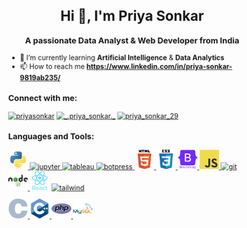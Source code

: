 <h1 align="center">Hi 👋, I'm Priya Sonkar</h1>
<h3 align="center">A passionate Data Analyst & Web Developer from India</h3>
<!-- <img align = "right" alt="colding" width ="200" src="https://i.pinimg.com/originals/02/74/20/0274207612d515f49012c87803a9e631.gif" -->
  
- 🌱 I’m currently learning **Artificial Intelligence** & **Data Analytics**
- 📫 How to reach me **https://www.linkedin.com/in/priya-sonkar-9819ab235/**

<h3 align="left">Connect with me:</h3>
<p align="left">
<a href="https://linkedin.com/in/priyasonkar" target="blank"><img align="center" src="https://raw.githubusercontent.com/rahuldkjain/github-profile-readme-generator/master/src/images/icons/Social/linked-in-alt.svg" alt="priyasonkar" height="30" width="40" /></a>
<a href="https://instagram.com/_.priya_sonkar._" target="blank"><img align="center" src="https://raw.githubusercontent.com/rahuldkjain/github-profile-readme-generator/master/src/images/icons/Social/instagram.svg" alt="_.priya_sonkar._" height="30" width="40" /></a>
<a href="https://www.leetcode.com/priya_sonkar_29" target="blank"><img align="center" src="https://raw.githubusercontent.com/rahuldkjain/github-profile-readme-generator/master/src/images/icons/Social/leet-code.svg" alt="priya_sonkar_29" height="30" width="40" /></a>
</p>

<h3 align="left">Languages and Tools:</h3>
<p align="left"> <a href="https://www.python.org/" target="_blank" rel="noreferrer"> 
    <img src="https://raw.githubusercontent.com/devicons/devicon/master/icons/python/python-original.svg" alt="python" width="40" height="40"/> 
  </a> 
  <a href="https://jupyter.org/" target="_blank" rel="noreferrer">
  <img src="https://cdn.worldvectorlogo.com/logos/jupyter.svg" alt="jupyter" width="40" height="40"/>
</a>

 <a href="https://www.tableau.com/" target="_blank" rel="noreferrer"> 
    <img src="https://cdn.worldvectorlogo.com/logos/tableau-software.svg" alt="tableau" width="40" height="40"/> 
  </a> 
  
  <a href="https://botpress.com/" target="_blank" rel="noreferrer"> 
    <img src="https://avatars.githubusercontent.com/u/30165800?s=200&v=4" alt="botpress" width="40" height="40"/> 
  </a> 
  <a href="https://www.w3.org/html/" target="_blank" rel="noreferrer"> <img src="https://raw.githubusercontent.com/devicons/devicon/master/icons/html5/html5-original-wordmark.svg" alt="html5" width="40" height="40"/> </a> <a href="https://www.w3schools.com/css/" target="_blank" rel="noreferrer"> <img src="https://raw.githubusercontent.com/devicons/devicon/master/icons/css3/css3-original-wordmark.svg" alt="css3" width="40" height="40"/> </a><a href="https://getbootstrap.com" target="_blank" rel="noreferrer"> <img src="https://raw.githubusercontent.com/devicons/devicon/master/icons/bootstrap/bootstrap-plain-wordmark.svg" alt="bootstrap" width="40" height="40"/> </a> <a href="https://developer.mozilla.org/en-US/docs/Web/JavaScript" target="_blank" rel="noreferrer"> <img src="https://raw.githubusercontent.com/devicons/devicon/master/icons/javascript/javascript-original.svg" alt="javascript" width="40" height="40"/> </a> <a href="https://git-scm.com/" target="_blank" rel="noreferrer"> <img src="https://www.vectorlogo.zone/logos/git-scm/git-scm-icon.svg" alt="git" width="40" height="40"/> </a>  <a href="https://nodejs.org" target="_blank" rel="noreferrer"> <img src="https://raw.githubusercontent.com/devicons/devicon/master/icons/nodejs/nodejs-original-wordmark.svg" alt="nodejs" width="40" height="40"/> </a>  <img src="https://raw.githubusercontent.com/devicons/devicon/master/icons/react/react-original-wordmark.svg" alt="react" width="40" height="40"/> </a> <a href="https://tailwindcss.com/" target="_blank" rel="noreferrer"> <img src="https://www.vectorlogo.zone/logos/tailwindcss/tailwindcss-icon.svg" alt="tailwind" width="40" height="40"/> </a> </p>
<a href="https://www.cprogramming.com/" target="_blank" rel="noreferrer"> <img src="https://raw.githubusercontent.com/devicons/devicon/master/icons/c/c-original.svg" alt="c" width="40" height="40"/> </a> <a href="https://www.w3schools.com/cpp/" target="_blank" rel="noreferrer"> <img src="https://raw.githubusercontent.com/devicons/devicon/master/icons/cplusplus/cplusplus-original.svg" alt="cplusplus" width="40" height="40"/> </a> <a href="https://www.php.net" target="_blank" rel="noreferrer"> <img src="https://raw.githubusercontent.com/devicons/devicon/master/icons/php/php-original.svg" alt="php" width="40" height="40"/> </a> <a href="https://reactjs.org/" target="_blank" rel="noreferrer"><a href="https://www.mysql.com/" target="_blank" rel="noreferrer"> <img src="https://raw.githubusercontent.com/devicons/devicon/master/icons/mysql/mysql-original-wordmark.svg" alt="mysql" width="40" height="40"/> </a>
<!-- <p><img align="center" src="https://github-readme-stats.vercel.app/api/top-langs?username=priyasonkar03&show_icons=true&locale=en&layout=compact" alt="priyasonkar03" /></p>
<p><img align="center" src="https://github-readme-streak-stats.herokuapp.com/?user=priyasonkar03&" alt="priyasonkar03" /></p> -->
